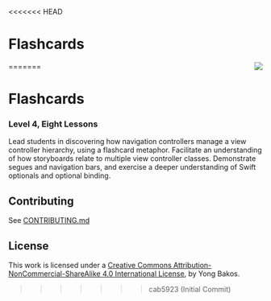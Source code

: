<<<<<<< HEAD
# Flashcards
=======
<img align="right" src="https://raw.github.com/SwiftEducation/Flashcards/master/Flashcards/Images.xcassets/AppIcon.appiconset/Icon-Spotlight-40@2x.png" />

# Flashcards

### Level 4, Eight Lessons

Lead students in discovering how navigation controllers manage a view controller hierarchy, using a flashcard metaphor. Facilitate an understanding of how storyboards relate to multiple view controller classes. Demonstrate segues and navigation bars, and exercise a deeper understanding of Swift optionals and optional binding.

## Contributing

See [CONTRIBUTING.md](CONTRIBUTING.md)

## License

This work is licensed under a [Creative Commons Attribution-NonCommercial-ShareAlike 4.0 International License](https://creativecommons.org/licenses/by-nc-sa/4.0/), by Yong Bakos.
>>>>>>> cab5923 (Initial Commit)
